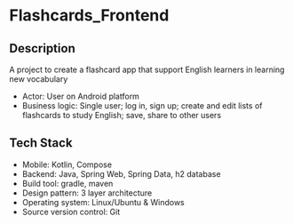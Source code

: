 # Flashcards_Frontend

## Description
A project to create a flashcard app that support English learners in learning new vocabulary
- Actor: User on Android platform
- Business logic: Single user; log in, sign up; create and edit lists of flashcards to study English; save, share to other users

## Tech Stack
- Mobile: Kotlin, Compose
- Backend: Java, Spring Web, Spring Data, h2 database
- Build tool: gradle, maven
- Design pattern: 3 layer architecture
- Operating system: Linux/Ubuntu & Windows
- Source version control: Git
